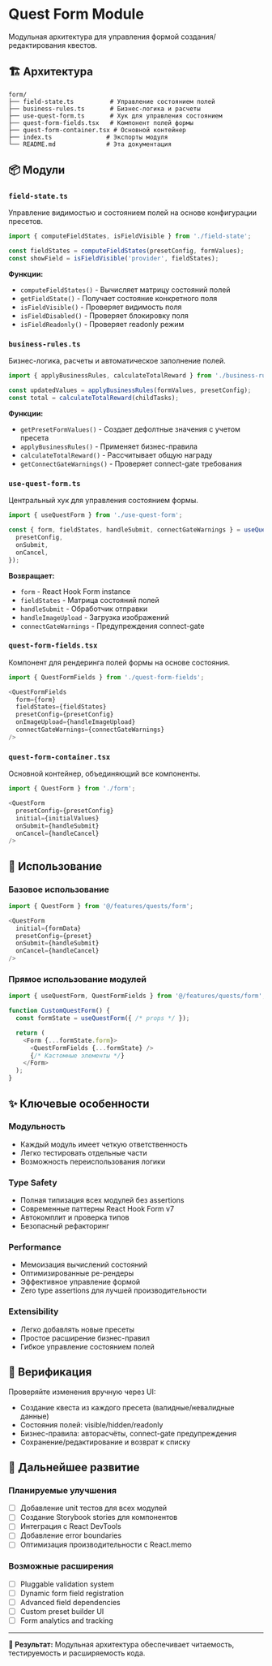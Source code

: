 # Quest Form Module

Модульная архитектура для управления формой создания/редактирования квестов.

## 🏗️ Архитектура

```
form/
├── field-state.ts          # Управление состоянием полей
├── business-rules.ts       # Бизнес-логика и расчеты
├── use-quest-form.ts       # Хук для управления состоянием
├── quest-form-fields.tsx   # Компонент полей формы
├── quest-form-container.tsx # Основной контейнер
├── index.ts               # Экспорты модуля
└── README.md              # Эта документация
```

## 📦 Модули

### `field-state.ts`

Управление видимостью и состоянием полей на основе конфигурации пресетов.

```typescript
import { computeFieldStates, isFieldVisible } from './field-state';

const fieldStates = computeFieldStates(presetConfig, formValues);
const showField = isFieldVisible('provider', fieldStates);
```

**Функции:**

- `computeFieldStates()` - Вычисляет матрицу состояний полей
- `getFieldState()` - Получает состояние конкретного поля
- `isFieldVisible()` - Проверяет видимость поля
- `isFieldDisabled()` - Проверяет блокировку поля
- `isFieldReadonly()` - Проверяет readonly режим

### `business-rules.ts`

Бизнес-логика, расчеты и автоматическое заполнение полей.

```typescript
import { applyBusinessRules, calculateTotalReward } from './business-rules';

const updatedValues = applyBusinessRules(formValues, presetConfig);
const total = calculateTotalReward(childTasks);
```

**Функции:**

- `getPresetFormValues()` - Создает дефолтные значения с учетом пресета
- `applyBusinessRules()` - Применяет бизнес-правила
- `calculateTotalReward()` - Рассчитывает общую награду
- `getConnectGateWarnings()` - Проверяет connect-gate требования

### `use-quest-form.ts`

Центральный хук для управления состоянием формы.

```typescript
import { useQuestForm } from './use-quest-form';

const { form, fieldStates, handleSubmit, connectGateWarnings } = useQuestForm({
  presetConfig,
  onSubmit,
  onCancel,
});
```

**Возвращает:**

- `form` - React Hook Form instance
- `fieldStates` - Матрица состояний полей
- `handleSubmit` - Обработчик отправки
- `handleImageUpload` - Загрузка изображений
- `connectGateWarnings` - Предупреждения connect-gate

### `quest-form-fields.tsx`

Компонент для рендеринга полей формы на основе состояния.

```typescript
import { QuestFormFields } from './quest-form-fields';

<QuestFormFields
  form={form}
  fieldStates={fieldStates}
  presetConfig={presetConfig}
  onImageUpload={handleImageUpload}
  connectGateWarnings={connectGateWarnings}
/>
```

### `quest-form-container.tsx`

Основной контейнер, объединяющий все компоненты.

```typescript
import { QuestForm } from './form';

<QuestForm
  presetConfig={presetConfig}
  initial={initialValues}
  onSubmit={handleSubmit}
  onCancel={handleCancel}
/>
```

## 🔄 Использование

### Базовое использование

```typescript
import { QuestForm } from '@/features/quests/form';

<QuestForm
  initial={formData}
  presetConfig={preset}
  onSubmit={handleSubmit}
  onCancel={handleCancel}
/>
```

### Прямое использование модулей

```typescript
import { useQuestForm, QuestFormFields } from '@/features/quests/form';

function CustomQuestForm() {
  const formState = useQuestForm({ /* props */ });

  return (
    <Form {...formState.form}>
      <QuestFormFields {...formState} />
      {/* Кастомные элементы */}
    </Form>
  );
}
```

## ✨ Ключевые особенности

### Модульность

- Каждый модуль имеет четкую ответственность
- Легко тестировать отдельные части
- Возможность переиспользования логики

### Type Safety

- Полная типизация всех модулей без assertions
- Современные паттерны React Hook Form v7
- Автокомплит и проверка типов
- Безопасный рефакторинг

### Performance

- Мемоизация вычислений состояний
- Оптимизированные ре-рендеры
- Эффективное управление формой
- Zero type assertions для лучшей производительности

### Extensibility

- Легко добавлять новые пресеты
- Простое расширение бизнес-правил
- Гибкое управление состоянием полей

## 🧪 Верификация

Проверяйте изменения вручную через UI:

- Создание квеста из каждого пресета (валидные/невалидные данные)
- Состояния полей: visible/hidden/readonly
- Бизнес-правила: авторасчёты, connect-gate предупреждения
- Сохранение/редактирование и возврат к списку

## 🔮 Дальнейшее развитие

### Планируемые улучшения

- [ ] Добавление unit тестов для всех модулей
- [ ] Создание Storybook stories для компонентов
- [ ] Интеграция с React DevTools
- [ ] Добавление error boundaries
- [ ] Оптимизация производительности с React.memo

### Возможные расширения

- [ ] Pluggable validation system
- [ ] Dynamic form field registration
- [ ] Advanced field dependencies
- [ ] Custom preset builder UI
- [ ] Form analytics and tracking

---

**🎯 Результат:** Модульная архитектура обеспечивает читаемость, тестируемость и расширяемость кода.
